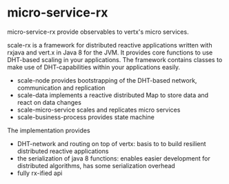 # micro-service-rx
micro-service-rx provide observables to vertx's micro services.

scale-rx is a framework for distributed reactive applications written with rxjava and vert.x in Java 8 for the JVM.
It provides core functions to use DHT-based scaling in your applications.
The framework contains classes to make use of DHT-capabilities within your applications easily.
* scale-node provides bootstrapping of the DHT-based network, communication and replication
* scale-data implements a reactive distributed Map to store data and react on data changes
* scale-micro-service scales and replicates micro services
* scale-business-process provides state machine 

The implementation provides
* DHT-network and routing on top of vertx: basis to to build resilient distributed reactive applications
* the serialization of java 8 functions: enables easier development for distributed algorithms, has some serialization overhead
* fully rx-ified api
